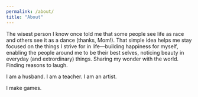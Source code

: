 ```yaml
---
permalink: /about/
title: "About"
---
```


The wisest person I know once told me that some people see life as race and others see it as a dance (thanks, Mom!). That simple idea helps me stay focused on the things I strive for in life&mdash;building happiness for myself, enabling the people around me to be their best selves, noticing beauty in everyday (and extrordinary) things. Sharing my wonder with the world. Finding reasons to laugh.

I am a husband.
I am a teacher.
I am an artist. 
 

I make games.